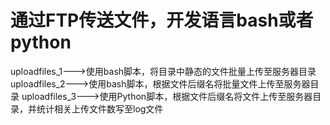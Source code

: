 # 通过FTP传送文件，开发语言bash或者python

uploadfiles_1--->使用bash脚本，将目录中静态的文件批量上传至服务器目录
uploadfiles_2--->使用bash脚本，根据文件后缀名将批量文件上传至服务器目录
uploadfiles_3--->使用Python脚本，根据文件后缀名将文件上传至服务器目录，并统计相关上传文件数写至log文件
